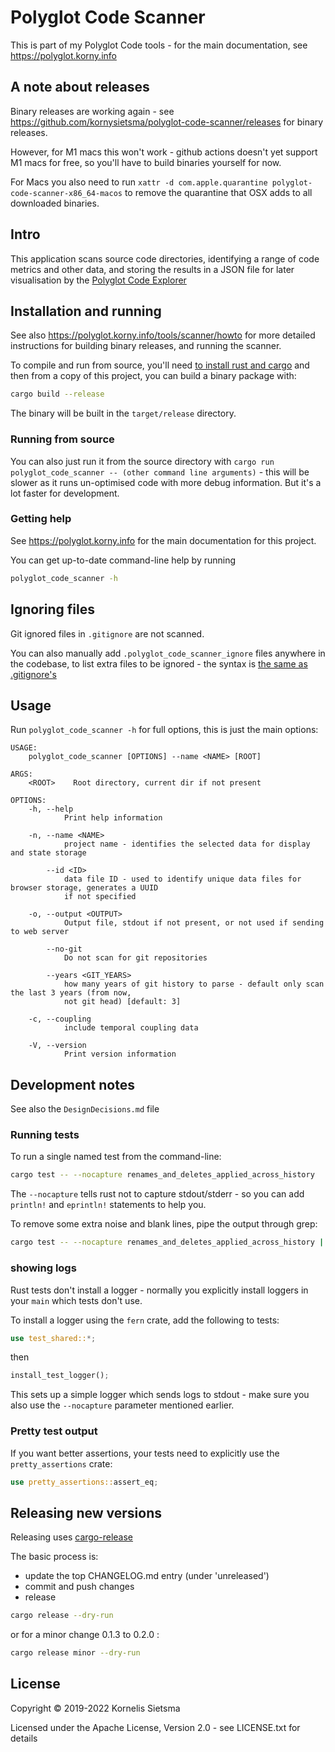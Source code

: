 # Polyglot Code Scanner

This is part of my Polyglot Code tools - for the main documentation, see <https://polyglot.korny.info>

## A note about releases

Binary releases are working again - see <https://github.com/kornysietsma/polyglot-code-scanner/releases> for binary releases.

However, for M1 macs this won't work - github actions doesn't yet support M1 macs for free, so you'll have to build binaries yourself for now.

For Macs you also need to run `xattr -d com.apple.quarantine polyglot-code-scanner-x86_64-macos` to remove the quarantine that OSX adds to all downloaded binaries.

## Intro

This application scans source code directories, identifying a range of code metrics and other data, and storing the results in a JSON file for later visualisation by the [Polyglot Code Explorer](https://polyglot.korny.info/tools/explorer/description/)

## Installation and running

See also <https://polyglot.korny.info/tools/scanner/howto> for more detailed instructions for building binary releases, and running the scanner.

To compile and run from source, you'll need [to install rust and cargo](https://www.rust-lang.org/tools/install) and then from a copy of this project, you can build a binary package with:

~~~sh
cargo build --release
~~~

The binary will be built in the `target/release` directory.

### Running from source

You can also just run it from the source directory with `cargo run polyglot_code_scanner -- (other command line arguments)` - this will be slower as it runs un-optimised code with more debug information.  But it's a lot faster for development.

### Getting help

See <https://polyglot.korny.info> for the main documentation for this project.

You can get up-to-date command-line help by running

~~~sh
polyglot_code_scanner -h
~~~

## Ignoring files

Git ignored files in `.gitignore` are not scanned.

You can also manually add `.polyglot_code_scanner_ignore` files anywhere in the codebase, to list extra files to be ignored - the syntax is [the same as .gitignore's](https://git-scm.com/docs/gitignore)

## Usage

Run `polyglot_code_scanner -h` for full options, this is just the main options:

~~~text
USAGE:
    polyglot_code_scanner [OPTIONS] --name <NAME> [ROOT]

ARGS:
    <ROOT>    Root directory, current dir if not present

OPTIONS:
    -h, --help
            Print help information

    -n, --name <NAME>
            project name - identifies the selected data for display and state storage

        --id <ID>
            data file ID - used to identify unique data files for browser storage, generates a UUID
            if not specified

    -o, --output <OUTPUT>
            Output file, stdout if not present, or not used if sending to web server

        --no-git
            Do not scan for git repositories

        --years <GIT_YEARS>
            how many years of git history to parse - default only scan the last 3 years (from now,
            not git head) [default: 3]

    -c, --coupling
            include temporal coupling data

    -V, --version
            Print version information

~~~

## Development notes

See also the `DesignDecisions.md` file

### Running tests

To run a single named test from the command-line:

~~~sh
cargo test -- --nocapture renames_and_deletes_applied_across_history
~~~

The `--nocapture` tells rust not to capture stdout/stderr - so you can add `println!` and `eprintln!` statements to help you.

To remove some extra noise and blank lines, pipe the output through grep:

~~~sh
cargo test -- --nocapture renames_and_deletes_applied_across_history | grep -v "running 0 tests" | grep -v "0 passed" | grep -v -e '^\s*$'
~~~

### showing logs

Rust tests don't install a logger - normally you explicitly install loggers in your `main` which tests don't use.

To install a logger using the `fern` crate, add the following to tests:

~~~rust
use test_shared::*;
~~~

then

~~~rust
install_test_logger();
~~~

This sets up a simple logger which sends logs to stdout - make sure you also use the `--nocapture` parameter mentioned earlier.

### Pretty test output

If you want better assertions, your tests need to explicitly use the `pretty_assertions` crate:

~~~rust
use pretty_assertions::assert_eq;
~~~

## Releasing new versions

Releasing uses [cargo-release](https://crates.io/crates/cargo-release)

The basic process is:

* update the top CHANGELOG.md entry (under 'unreleased')
* commit and push changes
* release

~~~sh
cargo release --dry-run
~~~

or for a minor change 0.1.3 to 0.2.0 :

~~~sh
cargo release minor --dry-run
~~~

## License

Copyright © 2019-2022 Kornelis Sietsma

Licensed under the Apache License, Version 2.0 - see LICENSE.txt for details
